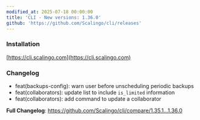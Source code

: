 ```yaml
---
modified_at: 2025-07-18 00:00:00
title: 'CLI - New versions: 1.36.0'
github: 'https://github.com/Scalingo/cli/releases'
---
```


### Installation

[https://cli.scalingo.com](https://cli.scalingo.com)

### Changelog

* feat(backups-config): warn user before unscheduling periodic backups
* feat(collaborators): update list to include `is_limited` information
* feat(collaborators): add command to update a collaborator

**Full Changelog**: https://github.com/Scalingo/cli/compare/1.35.1...1.36.0
